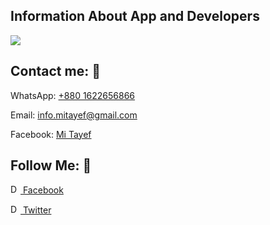 <!DOCTYPE html>
<html lang="en">
<head>
    <meta charset="UTF-8">
    <meta name="viewport" content="width=device-width, initial-scale=1.0">
</head>
<body>

<!-- Banner Me Area -->
<h2>Information About App and Developers</h2>
<img src="https://github.com/user-attachments/assets/d91da89f-ab04-4808-8544-c773fd14f07e" /> 


<!-- Contact Me Area -->
<h2>Contact me: 💬</h2>
    <p>WhatsApp: <a href="tel:+8801522656866">+880 1622656866</a></p>
    <p>Email: <a href="mailto:example@email.com">info.mitayef@gmail.com</a></p>
    <p>Facebook: <a href="">Mi Tayef</a></p>


<!-- Follow Me Area -->
<h2>Follow Me: 💨</h2>

<a href="https://facebook.com/AndroidSquadOfficial"><span><img src="https://thumbs.dreamstime.com/b/facebook-logo-vector-eps-file-squared-coloured-easily-editable-have-white-background-high-resolution-255557233.jpg" alt="Description" style="width: 16px; height: 15px;"/>&nbsp;Facebook</a></span> &nbsp; &nbsp;

<a href="https://x.com/TayefMazumderBD"><span><img src="https://encrypted-tbn0.gstatic.com/images?q=tbn:ANd9GcTT0IOxo4tlyzjUFOOiE4dn-v8JAmF5h5sM9A&s" alt="Description" style="width: 16px; height: 15px;"/>&nbsp;Twitter</a></span> &nbsp; &nbsp;




</body>
</html>
